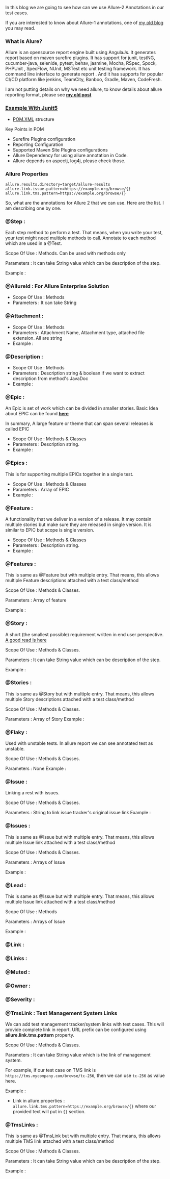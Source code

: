 In this blog we are going to see how can we use Allure-2 Annotations in our test cases. 

If you are interested to know about Allure-1 annotations, one of [my old blog](https://sarkershantonu.github.io/2016/10/03/allure1/) you may read. 

### What is Alure?
Allure is an opensource report engine built using AngulaJs. It generates report based on maven surefire plugins. It has support for junit, testNG, cucumber-java, selenide, pytest, behav, jasmine, Mocha, RSpec, Spock, PHPUnit , SpecFlow, NUnit, MSTest etc unit testing framework. It has command line interface to generate report . And it has supports for popular CI/CD platform like jenkins, TeamCity, Banboo, Gradle, Maven, CodeFresh.

I am not putting details on why we need allure, to know details about allure reporting format, please see [**my old post**](https://sarkershantonu.github.io/2016/10/03/allure1/)



### [Example With Junit5](https://github.com/sarkershantonu/Automation-Getting-Started/tree/master/Allure2-Junit5)
- [POM.XML](https://github.com/sarkershantonu/Automation-Getting-Started/blob/master/Allure2-Junit5/pom.xml) structure

Key Points in POM 
- Surefire Plugins configuration 
- Reporting Configuration 
- Supported Maven Site Plugins configurations 
- Allure Dependency for using allure annotation in Code. 
- Allure depends on aspectj, log4j, please check those.

### Allure Properties 

```
allure.results.directory=target/allure-results
allure.link.issue.pattern=https://example.org/browse/{}
allure.link.tms.pattern=https://example.org/browse/{}
```
So, what are the annotations for Allure 2 that we can use. Here are the list. I am describing one by one. 

### @Step : 
Each step method to perform a test. That means, when you write your test, your test might need multiple methods to call. Annotate to each method which are used in a @Test.  

Scope Of Use : Methods. Can be used with methods only

Parameters : It can take String value which can be description of the step. 

Example : 

### @AllureId : For Allure Enterprise Solution 
- Scope Of Use : Methods
- Parameters : It can take String

### @Attachment :

- Scope Of Use : Methods
- Parameters : Attachment Name, Attachment type, attached file extension. All are string 
- Example :

### @Description :

- Scope Of Use : Methods
- Parameters : Description string & boolean if we want to extract description from method's JavaDoc
- Example :

### @Epic :
An Epic is set of work which can be divided in smaller stories. Basic Idea about EPIC can be found [**here**](https://www.atlassian.com/agile/project-management/epics)

In summary, A large feature or theme that can span several releases is called EPIC

- Scope Of Use : Methods & Classes 
- Parameters : Description string. 
- Example :



### @Epics :
This is for supporting multiple EPICs together in a single test.

- Scope Of Use : Methods & Classes
- Parameters : Array of EPIC
- Example :

### @Feature :
A functionality that we deliver in a version of a release. It may contain multiple stories but make sure they are released in single version. 
It is similar to EPIC but scope is single version. 

- Scope Of Use : Methods & Classes
- Parameters : Description string.
- Example :

### @Features :
This is same as @Feature but with multiple entry. That means, this allows multiple Feature descriptions attached with a test class/method

Scope Of Use : Methods & Classes.

Parameters : Array of feature 

Example : 

### @Story :
A short (the smallest possible) requirement written in end user perspective. [A good read is here](https://www.atlassian.com/agile/project-management/user-stories)

Scope Of Use : Methods & Classes.

Parameters : It can take String value which can be description of the step.

Example :

### @Stories :

This is same as @Story but with multiple entry. That means, this allows multiple Story descriptions attached with a test class/method

Scope Of Use : Methods & Classes.

Parameters : Array of Story
Example :

### @Flaky :
Used with unstable tests. In allure report we can see annotated test as unstable.  

Scope Of Use : Methods & Classes.

Parameters : None
Example :

### @Issue :
Linking a rest with issues. 

Scope Of Use : Methods & Classes.

Parameters : String to link issue tracker's original issue link 
Example :

### @Issues :

This is same as @Issue but with multiple entry. That means, this allows multiple Issue link attached with a test class/method

Scope Of Use : Methods & Classes.

Parameters : Arrays of Issue

Example : 


### @Lead :

This is same as @Issue but with multiple entry. That means, this allows multiple Issue link attached with a test class/method

Scope Of Use : Methods 

Parameters : Arrays of Issue

Example :
### @Link :
### @Links :
### @Muted :
### @Owner :
### @Severity :

### @TmsLink : Test Management System Links
We can add test management tracker/system links with test cases. This will provide complete link in report. URL prefix can be configured using **allure.link.tms.pattern** property. 

Scope Of Use : Methods & Classes.

Parameters : It can take String value which is the link of management system. 

For example, if our test case on TMS link is ```https://tms.mycompany.com/browse/tc-256```, then we can use ```tc-256``` as value here. 

Example :


- Link in allure.properties : ```allure.link.tms.pattern=https://example.org/browse/{}``` where our provided text will put in ```{}``` section. 

### @TmsLinks :
This is same as @TmsLink but with multiple entry. That means, this allows multiple TMS link attached with a test class/method

Scope Of Use : Methods & Classes. 

Parameters : It can take String value which can be description of the step.

Example : 